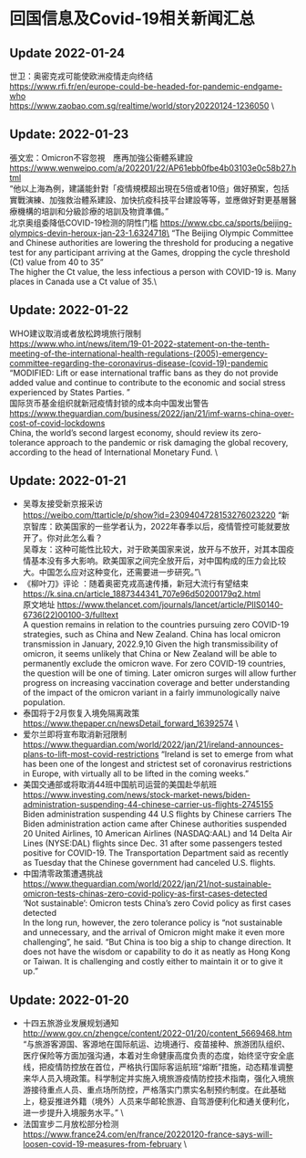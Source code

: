 # 回国信息及Covid-19相关新闻汇总
## Update 2022-01-24
世卫：奥密克戎可能使欧洲疫情走向终结\
https://www.rfi.fr/en/europe-could-be-headed-for-pandemic-endgame-who \
https://www.zaobao.com.sg/realtime/world/story20220124-1236050 \

## Update: 2022-01-23
張文宏：Omicron不容忽視　應再加強公衞體系建設\
https://www.wenweipo.com/a/202201/22/AP61ebb0fbe4b03103e0c58b27.html \
“他以上海為例，建議能針對「疫情規模超出現在5倍或者10倍」做好預案，包括實戰演練、加強救治體系建設、加快抗疫科技平台建設等等，並應做好對更基層醫療機構的培訓和分級診療的培訓及物資準備。” \
北京奥组委降低COVID-19检测的阴性门槛
https://www.cbc.ca/sports/beijing-olympics-devin-heroux-jan-23-1.6324718\
“The Beijing Olympic Committee and Chinese authorities are lowering the threshold for producing a negative test for any participant arriving at the Games, dropping the cycle threshold (Ct) value from 40 to 35”\
The higher the Ct value, the less infectious a person with COVID-19 is. Many places in Canada use a Ct value of 35.\

## Update: 2022-01-22
WHO建议取消或者放松跨境旅行限制 \
https://www.who.int/news/item/19-01-2022-statement-on-the-tenth-meeting-of-the-international-health-regulations-(2005)-emergency-committee-regarding-the-coronavirus-disease-(covid-19)-pandemic \
“MODIFIED: Lift or ease international traffic bans as they do not provide added value and continue to contribute to the economic and social stress experienced by States Parties. ”\
国际货币基金组织就新冠疫情封锁的成本向中国发出警告 \
https://www.theguardian.com/business/2022/jan/21/imf-warns-china-over-cost-of-covid-lockdowns \
China, the world’s second largest economy, should review its zero-tolerance approach to the pandemic or risk damaging the global recovery, according to the head of International Monetary Fund. \
## Update: 2022-01-21
- 吴尊友接受新京报采访\
https://weibo.com/ttarticle/p/show?id=2309404728153276023220
“新京智库：欧美国家的一些学者认为，2022年春季以后，疫情管控可能就要放开了。你对此怎么看？\
吴尊友：这种可能性比较大，对于欧美国家来说，放开与不放开，对其本国疫情基本没有多大影响。欧美国家之间完全放开后，对中国构成的压力会比较大。中国怎么应对这种变化，还需要进一步研究。”\
- 《柳叶刀》评论 ：随着奥密克戎高速传播，新冠大流行有望结束 \
https://k.sina.cn/article_1887344341_707e96d50200179q2.html \
原文地址
https://www.thelancet.com/journals/lancet/article/PIIS0140-6736(22)00100-3/fulltext \
A question remains in relation to the countries pursuing zero COVID-19 strategies, such as China and New Zealand. China has local omicron transmission in January, 2022.9,10 Given the high transmissibility of omicron, it seems unlikely that China or New Zealand will be able to permanently exclude the omicron wave. For zero COVID-19 countries, the question will be one of timing. Later omicron surges will allow further progress on increasing vaccination coverage and better understanding of the impact of the omicron variant in a fairly immunologically naive population.
- 泰国将于2月恢复入境免隔离政策\
https://www.thepaper.cn/newsDetail_forward_16392574 \
- 爱尔兰即将宣布取消新冠限制\
https://www.theguardian.com/world/2022/jan/21/ireland-announces-plans-to-lift-most-covid-restrictions
“Ireland is set to emerge from what has been one of the longest and strictest set of coronavirus restrictions in Europe, with virtually all to be lifted in the coming weeks.”
- 美国交通部或将取消44班中国航司运营的美国赴华航班\
https://www.investing.com/news/stock-market-news/biden-administration-suspending-44-chinese-carrier-us-flights-2745155 \
Biden administration suspending 44 U.S flights by Chinese carriers
The Biden administration action came after Chinese authorities suspended 20 United Airlines, 10 American Airlines (NASDAQ:AAL) and 14 Delta Air Lines (NYSE:DAL) flights since Dec. 31 after some passengers tested positive for COVID-19. The Transportation Department said as recently as Tuesday that the Chinese government had canceled U.S. flights.
- 中国清零政策遭遇挑战\
https://www.theguardian.com/world/2022/jan/21/not-sustainable-omicron-tests-chinas-zero-covid-policy-as-first-cases-detected \
‘Not sustainable’: Omicron tests China’s zero Covid policy as first cases detected \
In the long run, however, the zero tolerance policy is “not sustainable and unnecessary, and the arrival of Omicron might make it even more challenging”, he said. “But China is too big a ship to change direction. It does not have the wisdom or capability to do it as neatly as Hong Kong or Taiwan. It is challenging and costly either to maintain it or to give it up.”

## Update: 2022-01-20
- 十四五旅游业发展规划通知\
http://www.gov.cn/zhengce/content/2022-01/20/content_5669468.htm \
“与旅游客源国、客源地在国际航运、边境通行、疫苗接种、旅游团队组织、医疗保险等方面加强沟通，本着对生命健康高度负责的态度，始终坚守安全底线，把疫情防控放在首位，严格执行国际客运航班“熔断”措施，动态精准调整来华人员入境政策。科学制定并实施入境旅游疫情防控技术指南，强化入境旅游接待重点人员、重点场所防控，严格落实门票实名制预约制度。在此基础上，稳妥推进外籍（境外）人员来华邮轮旅游、自驾游便利化和通关便利化，进一步提升入境服务水平。” \
- 法国宣步二月放松部分检测\
https://www.france24.com/en/france/20220120-france-says-will-loosen-covid-19-measures-from-february \

